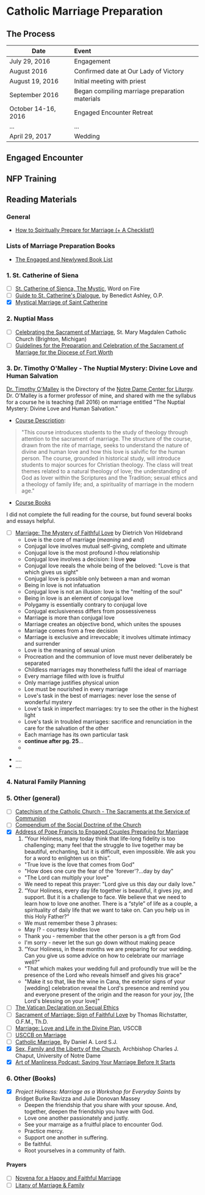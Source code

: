 # Catholic Marriage Preparation

## The Process

| Date                | Event        |
| ------------------- |:-------------|
| July 29, 2016       | Engagement   | 
| August 2016         | Confirmed date at Our Lady of Victory |
| August 19, 2016     | Initial meeting with priest | 
| September 2016      | Began compiling marriage preparation materials | 
| October 14-16, 2016 | Engaged Encounter Retreat | 
| ... | ... | 
| April 29, 2017      | Wedding | 

## Engaged Encounter

## NFP Training

## Reading Materials

### General
- [How to Spiritually Prepare for Marriage (+ A Checklist!)](http://catholickatie.com/writing/marriage.html)

### Lists of Marriage Preparation Books
- [The Engaged and Newlywed Book List](http://catholickatie.com/writing/127.html)


### 1. St. Catherine of Siena
- [ ] [St. Catherine of Sienca,
The Mystic](http://www.wordonfire.org/wof-site/media/pp-stcatherine-samplelessonpdf.pdf), Word on Fire
- [ ] [Guide to St. Catherine's Dialogue](http://www.drawnbylove.com/pdf/Ashley%20Guide%20to%20Saint%20Catherine's%20Dialogue.pdf), by Benedict Ashley, O.P.
- [x] [Mystical Marriage of Saint Catherine](https://en.wikipedia.org/wiki/Mystical_marriage_of_Saint_Catherine)

### 2. Nuptial Mass
- [ ] [Celebrating the Sacrament of Marriage](http://www.saintmarymagdalen.org/pdf%20files/WeddingBooklet.pdf), St. Mary Magdalen Catholic Church (Brighton, Michigan)
- [ ] [Guidelines for the Preparation and Celebration of the Sacrament of Marriage for the Diocese of Fort Worth ](http://fwdioc.org/sacramental_guidelines_marriage.pdf)

### 3. Dr. Timothy O'Malley - The Nuptial Mystery: Divine Love and Human Salvation

[Dr. Timothy O'Malley](http://theology.nd.edu/people/concurrent-and-adjunct-faculty/timothy-omalley/) is the Directory of the [Notre Dame Center for Liturgy](http://liturgy.nd.edu/). Dr. O'Malley is a former professor of mine, and shared with me the syllabus for a course he is teaching (fall 2016) on marriage entitled "The Nuptial Mystery: Divine Love and Human Salvation." 

* [Course Description](https://class-search.nd.edu/reg/srch/ClassSearchServlet?CRN=20652&TERM=201610&P=401094): 

> "This course introduces students to the study of theology through attention to the sacrament of marriage. The structure of the course, drawn from the rite of marriage, seeks to understand the nature of divine and human love and how this love is salvific for the human person. The course, grounded in historical study, will introduce students to major sources for Christian theology. The class will treat themes related to a natural theology of love; the understanding of God as lover within the Scriptures and the Tradition; sexual ethics and a theology of family life; and, a spirituality of marriage in the modern age."

* [Course Books](http://www.bkstr.com/webapp/wcs/stores/servlet/booklookServlet?bookstore_id-1=700&term_id-1=201610&div-1=&dept-1=THEO&course-1=20425&section-1=01)

I did not complete the full reading for the course, but found several books and essays helpful. 
- [ ] [Marriage: The Mystery of Faithful Love](http://www.cathud.com/emarriage.pdf) by Dietrich Von Hildebrand
  - Love is the core of marriage (*meaning* and *end*)
  - Conjugal love involves mutual self-giving, complete and ultimate
  - Conjugal love is the most profound *I-thou* relationship
  - Conjugal love involves a decision: I love **you**
  - Conjugal love reeals the whole being of the beloved: "Love is that which gives us sight"
  - Conjugal love is possible only between a man and woman
  - Being in love is not infatuation
  - Conjugal love is not an illusion: love is the "melting of the soul"
  - Being in love is an element of conjugal love
  - Polygamy is essentially contrary to conjugal love
  - Conjugal exclusiveness differs from possessiveness
  - Marriage is more than conjugal love
  - Marriage creates an objective bond, which unites the spouses
  - Marriage comes from a free decision
  - Marriage is exclusive and irrevocable; it involves ultimate intimacy and surrender
  - Love is the meaning of sexual union
  - Procreation and the communion of love must never deliberately be separated
  - Childless marriages may thonetheless fulfil the ideal of marriage
  - Every marriage filled with love is fruitful
  - Only marriage justifies physical union
  - Loe must be nourished in every marriage
  - Love's task in the best of marriages: never lose the sense of wonderful mystery 
  - Love's task in imperfect marriages: try to see the other in the highest light
  - Love's task in troubled marriages: sacrifice and renunciation in the care for the salvation of the other
  - Each marriage has its own particular task
  - **continue after pg. 25**...
  -  
- ....
- ....

### 4. Natural Family Planning

### 5. Other (general)

- [ ] [Catechism of the Catholic Church - The Sacraments at the Service of Communion](http://www.vatican.va/archive/ccc_css/archive/catechism/p2s2c3a7.htm)
- [ ] [Compendium of the Social Doctrine of the Church](http://www.vatican.va/roman_curia/pontifical_councils/justpeace/documents/rc_pc_justpeace_doc_20060526_compendio-dott-soc_en.html)
- [x] [Address of Pope Francis to Engaged Couples Preparing for Marriage](https://w2.vatican.va/content/francesco/en/speeches/2014/february/documents/papa-francesco_20140214_incontro-fidanzati.html)
  1. “Your Holiness, many today think that life-long fidelity is too challenging; many feel that the struggle to live together may be beautiful, enchanting, but it is difficult, even impossible. We ask you for a word to enlighten us on this”.
    - "True love is the love that comes from God"
    - "How does one cure the fear of the 'forever'?...day by day"
    - "The Lord can multiply your love"
    - We need to repeat this prayer: "Lord give us this day our daily love."
  2. “Your Holiness, every day life together is beautiful, it gives joy, and support. But it is a challenge to face. We believe that we need to learn how to love one another. There is a “style” of life as a couple, a spirituality of daily life that we want to take on. Can you help us in this Holy Father?”
    - We must remember these 3 phrases:
    - May I? - courtesy kindles love
    - Thank you - remember that the other person is a gft from God
    - I'm sorry - never let the sun go down without making peace
  3. “Your Holiness, in these months we are preparing for our wedding. Can you give us some advice on how to celebrate our marriage well?”
    - "That which makes your wedding full and profoundly true will be the presence of the Lord who reveals himself and gives his grace"
    - "Make it so that, like the wine in Cana, the exterior signs of your [wedding] celebration reveal the Lord's presence and remind you and everyone present of the origin and the reason for your joy, [the Lord's blessing on your love]" 
- [ ] [The Vatican Declaration on Secual Ethics](http://spot.colorado.edu/~tooley/VaticanDeclaration.pdf)
- [ ] [Sacrament of Marriage: Sign of Faithful Love](http://www.sjotctx.org/pdf/marriage5.pdf) by Thomas Richstatter, O.F.M., Th.D.
- [ ] [Marriage: Love and Life in the Divine Plan](http://www.usccb.org/issues-and-action/marriage-and-family/marriage/love-and-life/upload/pastoral-letter-marriage-love-and-life-in-the-divine-plan.pdf), USCCB
- [ ] [USCCB on Marriage](http://www.usccb.org/issues-and-action/marriage-and-family/natural-family-planning/catholic-teaching/upload/Marriage-2.pdf)
- [ ] [Catholic Marriage](http://www.catholicpamphlets.net/pamphlets/Catholic%20Marriage.pdf), By Daniel A. Lord S.J.
- [x] [Sex, Family and the Liberty of the Church](http://archphila.org/2016-tocqueville-lecture-on-religious-liberty-at-the-university-of-notre-dame-sex-family-and-the-liberty-of-the-church/), Archbishop Charles J. Chaput, University of Notre Dame
- [x] [Art of Manliness Podcast: Saving Your Marriage Before It Starts](https://soundcloud.com/artofmanliness/239-saving-your-marriage-before-it-starts)

### 6. Other (Books)

- [x] *Project Holiness: Marriage as a Workshop for Everyday Saints* by Bridget Burke Ravizza and Julie Donovan Massey
  - Deepen the friendship that you share with your spouse. And, together, deepen the friendship you have with God.
  - Love one another passionately and justly.
  - See your marraige as a fruitful place to encounter God.
  - Practice mercy.
  - Support one another in suffering.
  - Be faithful.
  - Root yourselves in a community of faith.


#### Prayers
- [ ] [Novena for a Happy and Faithful Marriage](http://www.josemariaescriva.info/docs/marriage-novena-st-josemaria.pdf)
- [ ] [Litany of Marriage & Family](http://www.sfcatholic.org/dwc/Files/OfficeofRespectLife/Marriage/Litany%20of%20Marriage%20and%20Family.pdf)
